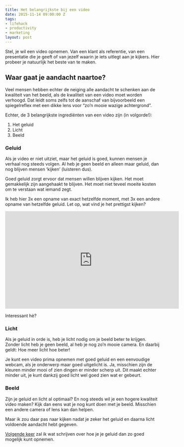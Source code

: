 ```yaml
---
title: Het belangrijkste bij een video
date: 2015-11-14 09:00:00 Z
tags:
- lifehack
- productivity
- marketing
layout: post
---
```


Stel, je wil een video opnemen. Van een klant als referentie, van een presentatie die je geeft of van jezelf waarin je iets uitlegt aan je kijkers. Hier probeer je natuurlijk het beste van te maken.

## Waar gaat je aandacht naartoe?
Veel mensen hebben echter de neiging alle aandacht te schenken aan de kwaliteit van het beeld, als de kwaliteit van een video moet worden verhoogd. Dat leidt soms zelfs tot de aanschaf van bijvoorbeeld een spiegelreflex met een dikke lens voor “zo’n mooie wazige achtergrond”.

Echter, de 3 belangrijkste ingrediënten van een video zijn (in volgorde!):

1. Het geluid
2. Licht
3. Beeld

### Geluid
Als je video er niet uitziet, maar het geluid is goed, kunnen mensen je verhaal nog steeds volgen. Al heb je geen beeld en alleen maar geluid, dan nog blijven mensen ‘kijken’ (luisteren dus).

Goed geluid zorgt ervoor dat mensen willen blijven kijken. Het moet gemakkelijk zijn aangehaakt te blijven. Het moet niet teveel moeite kosten om te verstaan wat iemand zegt.

Ik heb hier 3x een opname van exact hetzelfde moment, met 3x een andere opname van hetzelfde geluid. Let op, wat vind je het prettigst kijken?

<iframe width="560" height="315" src="https://www.youtube.com/embed/oLfQyIdyO1E" frameborder="0" allowfullscreen></iframe>

Interessant hè?

### Licht
Als je geluid in orde is, heb je licht nodig om je beeld beter te krijgen. Zonder licht heb je geen beeld, al heb je nog zo’n mooie camera. En daarbij geldt: Hoe meer licht hoe beter!

Je kunt een video prima opnemen met goed geluid en een eenvoudige webcam, als je onderwerp maar goed uitgelicht is. Ja, misschien zijn de kleuren minder mooi of zien dingen er minder scherp uit. Dit maakt echter minder uit, je kunt dankzij goed licht wel goed zien wat er gebeurt.

### Beeld
Zijn je geluid en licht al optimaal? En nog steeds wil je een hogere kwaliteit video maken? Kijk dan eens wat je nog kunt doen met je beeld. Misschien een andere camera of lens kan dan helpen.

Maar ik zou daar pas naar kijken nadat je zeker het geluid en daarna licht voldoende aandacht hebt gegeven.

[Volgende keer](/geluid-bij-een-video/) zal ik wat schrijven over hoe je je geluid dan zo goed mogelijk kunt opnemen.
